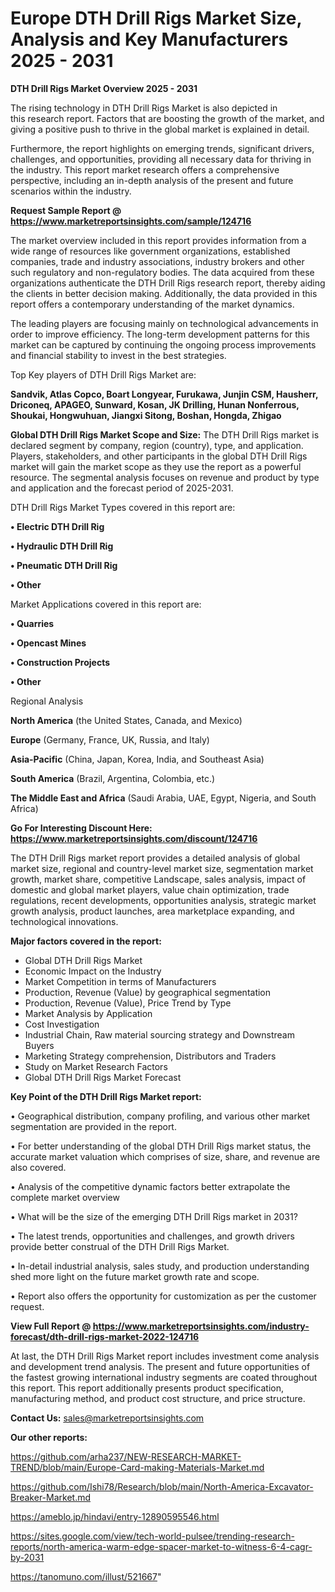 # Europe DTH Drill Rigs Market Size, Analysis and Key Manufacturers 2025 - 2031

<Strong> DTH Drill Rigs Market Overview 2025 - 2031</strong>

The rising technology in DTH Drill Rigs Market is also depicted in this research report. Factors that are boosting the growth of the market, and giving a positive push to thrive in the global market is explained in detail.

Furthermore, the report highlights on emerging trends, significant drivers, challenges, and opportunities, providing all necessary data for thriving in the industry. This report market research offers a comprehensive perspective, including an in-depth analysis of the present and future scenarios within the industry.

<strong>Request Sample Report @ <a href=https://www.marketreportsinsights.com/sample/124716>https://www.marketreportsinsights.com/sample/124716</a></strong>

The market overview included in this report provides information from a wide range of resources like government organizations, established companies, trade and industry associations, industry brokers and other such regulatory and non-regulatory bodies. The data acquired from these organizations authenticate the DTH Drill Rigs research report, thereby aiding the clients in better decision making. Additionally, the data provided in this report offers a contemporary understanding of the market dynamics.

The leading players are focusing mainly on technological advancements in order to improve efficiency. The long-term development patterns for this market can be captured by continuing the ongoing process improvements and financial stability to invest in the best strategies.

Top Key players of DTH Drill Rigs Market are:

<strong>Sandvik, Atlas Copco, Boart Longyear, Furukawa, Junjin CSM, Hausherr, Driconeq, APAGEO, Sunward, Kosan, JK Drilling, Hunan Nonferrous, Shoukai, Hongwuhuan, Jiangxi Sitong, Boshan, Hongda, Zhigao</strong>

<strong><b>Global DTH Drill Rigs Market Scope and Size:</b></strong>
The DTH Drill Rigs market is declared segment by company, region (country), type, and application. Players, stakeholders, and other participants in the global DTH Drill Rigs market will gain the market scope as they use the report as a powerful resource. The segmental analysis focuses on revenue and product by type and application and the forecast period of 2025-2031.

DTH Drill Rigs Market Types covered in this report are:

<strong>• Electric DTH Drill Rig

• Hydraulic DTH Drill Rig

• Pneumatic DTH Drill Rig

• Other</strong>

Market Applications covered in this report are:

<strong>• Quarries

• Opencast Mines

• Construction Projects

• Other</strong> 

Regional Analysis

<strong>North America</strong> (the United States, Canada, and Mexico)

<strong>Europe</strong> (Germany, France, UK, Russia, and Italy)

<strong>Asia-Pacific</strong> (China, Japan, Korea, India, and Southeast Asia)

<strong>South America</strong> (Brazil, Argentina, Colombia, etc.)

<strong>The Middle East and Africa</strong> (Saudi Arabia, UAE, Egypt, Nigeria, and South Africa)

<strong>Go For Interesting Discount Here: <a href=https://www.marketreportsinsights.com/discount/124716>https://www.marketreportsinsights.com/discount/124716</a></strong>

The DTH Drill Rigs market report provides a detailed analysis of global market size, regional and country-level market size, segmentation market growth, market share, competitive Landscape, sales analysis, impact of domestic and global market players, value chain optimization, trade regulations, recent developments, opportunities analysis, strategic market growth analysis, product launches, area marketplace expanding, and technological innovations.

<strong><b>Major factors covered in the report:</b></strong>
<ul>
  <li>Global DTH Drill Rigs Market </li>
  <li>Economic Impact on the Industry</li>
  <li>Market Competition in terms of Manufacturers</li>
  <li>Production, Revenue (Value) by geographical segmentation</li>
  <li>Production, Revenue (Value), Price Trend by Type</li>
  <li>Market Analysis by Application</li>
  <li>Cost Investigation</li>
  <li>Industrial Chain, Raw material sourcing strategy and Downstream Buyers</li>
  <li>Marketing Strategy comprehension, Distributors and Traders</li>
  <li>Study on Market Research Factors</li>
  <li>Global DTH Drill Rigs Market Forecast</li>
</ul>

<strong><b>Key Point of the DTH Drill Rigs Market report:</b></strong>

• Geographical distribution, company profiling, and various other market segmentation are provided in the report.

• For better understanding of the global DTH Drill Rigs market status, the accurate market valuation which comprises of size, share, and revenue are also covered.

• Analysis of the competitive dynamic factors better extrapolate the complete market overview

• What will be the size of the emerging DTH Drill Rigs market in 2031?

• The latest trends, opportunities and challenges, and growth drivers provide better construal of the DTH Drill Rigs Market.

• In-detail industrial analysis, sales study, and production understanding shed more light on the future market growth rate and scope.

• Report also offers the opportunity for customization as per the customer request.

<strong><b>View Full Report @ <a href=https://www.marketreportsinsights.com/industry-forecast/dth-drill-rigs-market-2022-124716>https://www.marketreportsinsights.com/industry-forecast/dth-drill-rigs-market-2022-124716</a></b></strong>


At last, the DTH Drill Rigs Market report includes investment come analysis and development trend analysis. The present and future opportunities of the fastest growing international industry segments are coated throughout this report. This report additionally presents product specification, manufacturing method, and product cost structure, and price structure.

<strong>Contact Us:</strong>
sales@marketreportsinsights.com

<strong>Our other reports:</strong>

<a href=https://github.com/arha237/NEW-RESEARCH-MARKET-TREND/blob/main/Europe-Card-making-Materials-Market.md>https://github.com/arha237/NEW-RESEARCH-MARKET-TREND/blob/main/Europe-Card-making-Materials-Market.md</a>

<a href=https://github.com/Ishi78/Research/blob/main/North-America-Excavator-Breaker-Market.md>https://github.com/Ishi78/Research/blob/main/North-America-Excavator-Breaker-Market.md</a>

<a href=https://ameblo.jp/hindavi/entry-12890595546.html>https://ameblo.jp/hindavi/entry-12890595546.html</a>

<a href=https://sites.google.com/view/tech-world-pulsee/trending-research-reports/north-america-warm-edge-spacer-market-to-witness-6-4-cagr-by-2031>https://sites.google.com/view/tech-world-pulsee/trending-research-reports/north-america-warm-edge-spacer-market-to-witness-6-4-cagr-by-2031</a>

<a href=https://tanomuno.com/illust/521667>https://tanomuno.com/illust/521667</a>"
